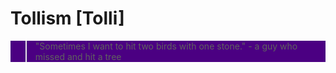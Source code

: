 # Tollism [Tolli]


<div style="background: indigo;"><blockquote>"Sometimes I want to hit two birds with one stone." - a guy who missed and hit a tree</blockquote></div>

